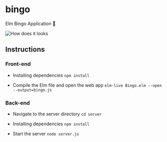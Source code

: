 # bingo
Elm Bingo Application 🎰

![How does it looks](https://www.evernote.com/l/AWiY59-A0hdJtqova_EGA5wD607sXXh-i04B/image.png)

## Instructions

### Front-end

* Installing dependencies `npm install`

* Compile the Elm file and open the web app `elm-live Bingo.elm --open --output=bingo.js`

### Back-end

* Navigate to the server directory `cd server`

* Installing dependencies `npm install`

* Start the server `node server.js`
